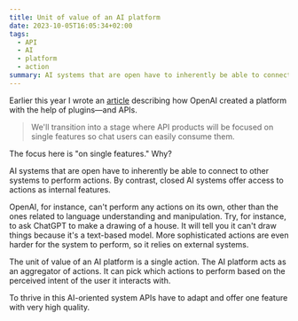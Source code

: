 ```yaml
---
title: Unit of value of an AI platform
date: 2023-10-05T16:05:34+02:00
tags:
  - API
  - AI
  - platform
  - action
summary: AI systems that are open have to inherently be able to connect to other systems to perform actions.
---
```

Earlier this year I wrote an [article](https://brunopedro.com/2023/03/24/api-ai-platform/) describing how OpenAI created a platform with the help of plugins—and APIs.  

> We'll transition into a stage where API products will be focused on single features so chat users can easily consume them.

The focus here is "on single features." Why?

AI systems that are open have to inherently be able to connect to other systems to perform actions. By contrast, closed AI systems offer access to actions as internal features.

OpenAI, for instance, can't perform any actions on its own, other than the ones related to language understanding and manipulation. Try, for instance, to ask ChatGPT to make a drawing of a house. It will tell you it can't draw things because it's a text-based model. More sophisticated actions are even harder for the system to perform, so it relies on external systems.

The unit of value of an AI platform is a single action. The AI platform acts as an aggregator of actions. It can pick which actions to perform based on the perceived intent of the user it interacts with.

To thrive in this AI-oriented system APIs have to adapt and offer one feature with very high quality.